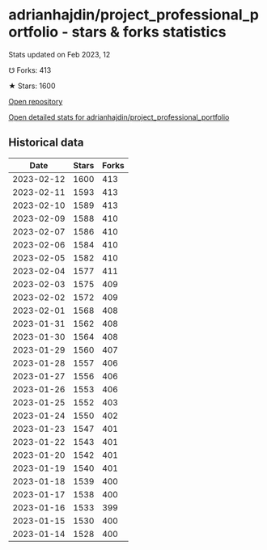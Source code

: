 # adrianhajdin/project_professional_portfolio - stars & forks statistics

Stats updated on Feb 2023, 12

☋ Forks: 413

★ Stars: 1600

[Open repository](https://github.com/adrianhajdin/project_professional_portfolio)

[Open detailed stats for adrianhajdin/project_professional_portfolio](https://reviewgithub.com/rep/adrianhajdin/project_professional_portfolio)

## Historical data
| Date | Stars | Forks |
|------|-------|-------|
| 2023-02-12 | 1600 | 413 | 
| 2023-02-11 | 1593 | 413 | 
| 2023-02-10 | 1589 | 413 | 
| 2023-02-09 | 1588 | 410 | 
| 2023-02-07 | 1586 | 410 | 
| 2023-02-06 | 1584 | 410 | 
| 2023-02-05 | 1582 | 410 | 
| 2023-02-04 | 1577 | 411 | 
| 2023-02-03 | 1575 | 409 | 
| 2023-02-02 | 1572 | 409 | 
| 2023-02-01 | 1568 | 408 | 
| 2023-01-31 | 1562 | 408 | 
| 2023-01-30 | 1564 | 408 | 
| 2023-01-29 | 1560 | 407 | 
| 2023-01-28 | 1557 | 406 | 
| 2023-01-27 | 1556 | 406 | 
| 2023-01-26 | 1553 | 406 | 
| 2023-01-25 | 1552 | 403 | 
| 2023-01-24 | 1550 | 402 | 
| 2023-01-23 | 1547 | 401 | 
| 2023-01-22 | 1543 | 401 | 
| 2023-01-20 | 1542 | 401 | 
| 2023-01-19 | 1540 | 401 | 
| 2023-01-18 | 1539 | 400 | 
| 2023-01-17 | 1538 | 400 | 
| 2023-01-16 | 1533 | 399 | 
| 2023-01-15 | 1530 | 400 | 
| 2023-01-14 | 1528 | 400 | 

